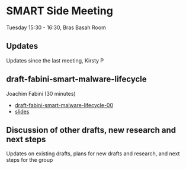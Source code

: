 # SMART Side Meeting
Tuesday 15:30 - 16:30, Bras Basah Room

## Updates
Updates since the last meeting, Kirsty P

## draft-fabini-smart-malware-lifecycle
Joachim Fabini (30 minutes)
* [draft-fabini-smart-malware-lifecycle-00](https://github.com/smart-rg/drafts/blob/master/draft-fabini-smart-malware-lifecycle-00.txt)
* [slides](https://github.com/smart-rg/meetings/blob/master/106/draft-fabini-smart-malware-lifecycle.pdf)

## Discussion of other drafts, new research and next steps
Updates on existing drafts, plans for new drafts and research, and next steps for the group
